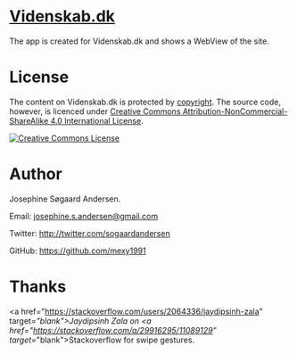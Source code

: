 # <a href="http://www.videnskab.dk">Videnskab.dk</a>

The app is created for Videnskab.dk and shows a WebView of the site.

# License
The content on Videnskab.dk is protected by <a href="videnskab.dk/side/rettigheder" target="_blank">copyright</a>. The source code, however, is licenced under  <a rel="license" href="http://creativecommons.org/licenses/by-nc-sa/4.0/">Creative Commons Attribution-NonCommercial-ShareAlike 4.0 International License</a>.

<a rel="license" href="http://creativecommons.org/licenses/by-nc-sa/4.0/"><img alt="Creative Commons License" style="border-width:0" src="https://i.creativecommons.org/l/by-nc-sa/4.0/88x31.png" /></a>

# Author
Josephine Søgaard Andersen.

Email: josephine.s.andersen@gmail.com

Twitter: http://twitter.com/sogaardandersen

GitHub: https://github.com/mexy1991

# Thanks
<a href="https://stackoverflow.com/users/2064336/jaydipsinh-zala" target=_"blank">Jaydipsinh Zala</a> on <a href="https://stackoverflow.com/a/29916295/11089129" target=_"blank">Stackoverflow</a> for swipe gestures.